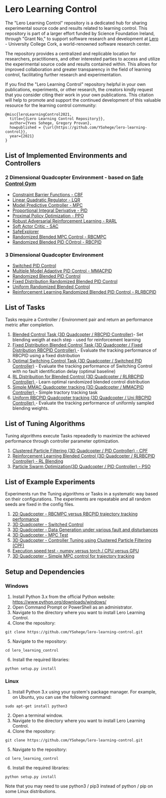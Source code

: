 # Lero Learning Control 

The "Lero Learning Control" repository is a dedicated hub for sharing experimental source code and results related to learning control. This repository is part of a larger effort funded by Science Foundation Ireland, through "Grant No," to support software research and development at [Lero](https://lero.ie/) - University College Cork, a world-renowned software research center.

The repository provides a centralized and replicable location for researchers, practitioners, and other interested parties to access and utilize the experimental source code and results contained within. This allows for improved collaboration and greater transparency in the field of learning control, facilitating further research and experimentation.

If you find the "Lero Learning Control" repository helpful in your own publications, experiments, or other research, the creators kindly request that you consider citing their work in your own publications. This citation will help to promote and support the continued development of this valuable resource for the learning control community:
```
@misc{leroLearningControl2021,
  title={{Lero Learning Control Repository}},
  author={Yves Sohege, Gregory Provan},
  howpublished = {\url{https://github.com/YSohege/lero-learning-control}},
  year={2021}
}
```


## List of Implemented Environments and Controllers
### 2 Dimensional Quadcopter Environment - based on [Safe Control Gym](https://github.com/utiasDSL/safe-control-gym)
- [Constraint Barrier Functions - CBF](https://github.com/YSohege/lero-learning-control/tree/main/lero_control_gym/controllers/Quadcopter2D/cbf)
- [Linear Quadratic Regulator - LQR](https://github.com/YSohege/lero-learning-control/tree/main/lero_control_gym/controllers/Quadcopter2D/lqr)
- [Model Predictive Controller - MPC](https://github.com/YSohege/lero-learning-control/tree/main/lero_control_gym/controllers/Quadcopter2D/mpc)
- [Proportional Integral Derivative - PID](https://github.com/YSohege/lero-learning-control/tree/main/lero_control_gym/controllers/Quadcopter2D/pid)
- [Proximal Policy Optimization - PPO](https://github.com/YSohege/lero-learning-control/tree/main/lero_control_gym/controllers/Quadcopter2D/ppo)
- [Robust Adversarial Reinforcement Learning - RARL ](https://github.com/YSohege/lero-learning-control/tree/main/lero_control_gym/controllers/Quadcopter2D/rarl)
- [Soft Actor Critic - SAC](https://github.com/YSohege/lero-learning-control/tree/main/lero_control_gym/controllers/Quadcopter2D/sac)
- [SafeExplorer](https://github.com/YSohege/lero-learning-control/tree/main/lero_control_gym/controllers/Quadcopter2D/safeexplorer)
- [Randomized Blended MPC Control - RBCMPC](https://github.com/YSohege/lero-learning-control/tree/main/lero_control_gym/controllers/Quadcopter2D/rbcmpc)
- [Randomized Blended PID COntrol - RBCPID](https://github.com/YSohege/lero-learning-control/tree/main/lero_control_gym/controllers/Quadcopter2D/rbcpid)


### 3 Dimensional Quadcopter Environment 
- [Switched PID Control](https://github.com/YSohege/lero-learning-control/tree/main/lero_control_gym/controllers/Quadcopter3D/optimal_mmacpid)
- [Multiple Model Adaptive PID Control - MMACPID](https://github.com/YSohege/lero-learning-control/tree/main/lero_control_gym/controllers/Quadcopter3D/mmacpid)
- [Randomized Blended PID Control ](https://github.com/YSohege/lero-learning-control/tree/main/lero_control_gym/controllers/Quadcopter3D/rbcpid)
- [Fixed Distribution Randomized Blended PID Control](https://github.com/YSohege/lero-learning-control/tree/main/lero_control_gym/controllers/Quadcopter3D/fixed_dist_rbcpid)
- [Uniform Randomized Blended Control](https://github.com/YSohege/lero-learning-control/tree/main/lero_control_gym/controllers/Quadcopter3D/uniform_rbcpid)
- [Reinforcement Learning Randomized Blended PID Control - RLRBCPID ](https://github.com/YSohege/lero-learning-control/tree/main/lero_control_gym/controllers/Quadcopter3D/rl_rbcpid)

## List of Tasks
Tasks require a Controller / Environment pair and return an performance metric after completion. 
1) [Blended Control Task (3D Quadcopter / RBCPID Controller)](https://github.com/YSohege/lero-learning-control/tree/main/lero_control_gym/tasks/Blended_Control_Task)- Set blending weigth at each step - used for reinforcement learning
2) [Fixed Distribution Blended Control Task (3D Quadcopter / Fixed Distribution RBCPID Controller) ](https://github.com/YSohege/lero-learning-control/tree/main/lero_control_gym/tasks/Quadcopter3D_Fixed_Distribution_RBC)- Evaluate the tracking performance of RBCPID using a fixed distribution
3) [Optimal Switching Control Task (3D Quadcopter / Switched PID Controller)](https://github.com/YSohege/lero-learning-control/tree/main/lero_control_gym/tasks/Quadcopter3D_Optimal_Switching) - Evaluate the tracking performance of Switching Control with no fault identification delay (optimal baseline) 
4) [RL Distribuition for Blended Control (3D Quadcopter / RLRBCPID Controller) ](https://github.com/YSohege/lero-learning-control/tree/main/lero_control_gym/tasks/Quadcopter3D_RL_Distribution_RBC)- Learn optimal randomized blended control distribution 
5) [Simple MMAC Quadcopter tracking (3D Quadcopter / MMACPID Controller)  ](https://github.com/YSohege/lero-learning-control/tree/main/lero_control_gym/tasks/Quadcopter3D_Trajectory_Tracking)- Simple tractory tracking task
6) [Uniform RBCPID Quadcopter tracking (3D Quadcopter / Uni RBCPID Controller)  ](https://github.com/YSohege/lero-learning-control/tree/main/lero_control_gym/tasks/Quadcopter3D_Uniform_RBC)- Evaluate the tracking performance of uniformly sampled blending weights. 


## List of Tuning Algorithms
Tuning algorithms execute Tasks repeadedly to maximize the achieved performance through controller parameter optimization. 

1) [Clustered Particle Filtering (3D Quadcopter / PID Controller) - CPF ](https://github.com/YSohege/lero-learning-control/tree/main/lero_control_gym/tuning/ClusteredParticleFiltering)
2) [Reinforcement Learning Blended Control (3D Quadcopter / RLRBCPID Controller) - RL Blending](https://github.com/YSohege/lero-learning-control/tree/main/lero_control_gym/tuning/LearningBlendedControl)
3) [Particle Swarm Optimization(3D Quadcopter / PID Controller) - PSO ](https://github.com/YSohege/lero-learning-control/tree/main/lero_control_gym/tuning/ParticleSwarmOptimization)



## List of Example Experiments
Experiments run the Tuning algorithms or Tasks in a systematic way based on their configurations. The experiments are repeatable and all random seeds are fixed in the config files.
1) [2D Quadcopter - RBCMPC versus RBCPID trajectory tracking performance](https://github.com/YSohege/lero-learning-control/tree/main/experiments/Experiment1_2DQuadcopter_Randomized_PID_versus_Randomized_MPC)
2) [3D Quadcopter - Switched Control](https://github.com/YSohege/lero-learning-control/tree/main/experiments/Experiment2_3DQuadcopter_MMAC_PID)
3) [3D Quadcopter - Data Generation under various fault and disturbances](https://github.com/YSohege/lero-learning-control/tree/main/experiments/Experiment3_3DQuadcopter_DataGeneration)
4) [3D Quadcopter - MPC Test](https://github.com/YSohege/lero-learning-control/tree/main/experiments/Experiment4_QuadSim_MPC_Test)
5) [3D Quadcopter - Controller Tuning using Clustered Particle Filtering (CPF)](https://github.com/YSohege/lero-learning-control/tree/main/experiments/Experiment5-CPF-3DQuadcopter)
6) [Execution speed test - numpy versus torch / CPU versus GPU ](https://github.com/YSohege/lero-learning-control/tree/main/experiments/Experiment6_Speedtest)
7) [3D Quadcopter - Simple MPC control for trajectory tracking](https://github.com/YSohege/lero-learning-control/tree/main/experiments/Experiment7_MPC)






## Setup and Dependencies


[//]: # (NOTE ADD EXTRA MPC PATH INSTALL) 

### Windows
1) Install Python 3.x from the official Python website: https://www.python.org/downloads/windows/
2) Open Command Prompt or PowerShell as an administrator.
3) Navigate to the directory where you want to install Lero Learning Control. 
4) Clone the repository:
```
git clone https://github.com/YSohege/lero-learning-control.git
```
5) Navigate to the repository:
```
cd lero_learning_control
```
6) Install the required libraries:
```
python setup.py install
```


### Linux
1) Install Python 3.x using your system's package manager. For example, on Ubuntu, you can use the following command:
```
sudo apt-get install python3
```
2) Open a terminal window.
3) Navigate to the directory where you want to install Lero Learning Control.
4) Clone the repository:
```
git clone https://github.com/YSohege/lero-learning-control.git
```
5) Navigate to the repository:
```
cd lero_learning_control
```
6) Install the required libraries:
```
python setup.py install
```
Note that you may need to use python3 / pip3 instead of python / pip on some Linux distributions.



